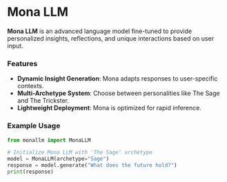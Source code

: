 # Mona LLM
**Mona LLM** is an advanced language model fine-tuned to provide personalized insights, reflections, and unique interactions based on user input.

### Features
- **Dynamic Insight Generation**: Mona adapts responses to user-specific contexts.
- **Multi-Archetype System**: Choose between personalities like The Sage and The Trickster.
- **Lightweight Deployment**: Mona is optimized for rapid inference.

### Example Usage
```python
from monallm import MonaLLM

# Initialize Mona LLM with 'The Sage' archetype
model = MonaLLM(archetype="Sage")
response = model.generate("What does the future hold?")
print(response)
